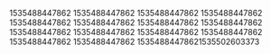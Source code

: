 1535488447862
1535488447862
1535488447862
1535488447862
1535488447862
1535488447862
1535488447862
1535488447862
1535488447862
1535488447862
1535488447862
1535488447862
1535488447862
1535488447862
15354884478621535502603373